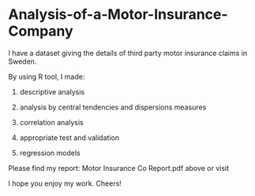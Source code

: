 # Analysis-of-a-Motor-Insurance-Company

I have a dataset giving the details of third party motor insurance claims in Sweden.

By using R tool, I made:

1. descriptive analysis

2. analysis by central tendencies and dispersions measures

3. correlation analysis

4. appropriate test and validation

5. regression models

Please find my report: Motor Insurance Co Report.pdf above or visit

I hope you enjoy my work. Cheers!
